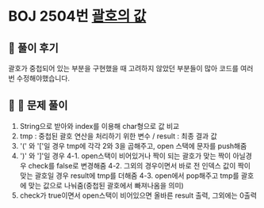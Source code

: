 # BOJ 2504번 [괄호의 값](https://www.acmicpc.net/problem/2504)

## 🌈 풀이 후기
괄호가 중첩되어 있는 부분을 구현했을 때 고려하지 않았던 부분들이 많아 코드를 여러번 수정해야했습니다.

## 👩 🏫 문제 풀이
1. String으로 받아와 index를 이용해 char형으로 값 비교
2. tmp : 중첩된 괄호 연산을 처리하기 위한 변수 / result : 최종 결과 값
3. '(' 와 '['일 경우 tmp에 각각 2와 3을 곱해주고, open 스택에 문자를 push해줌
4. ')' 와 ']'일 경우 
4-1.  open스택이 비어있거나 짝이 되는 괄호가 맞는 짝이 아닐경우 check를 false로 변경해줌
4-2. 그외의 경우이면서 바로 전 인덱스 값이 짝이 맞는 괄호일 경우 result에 tmp를 더해줌
4-3. open에서 pop해주고 tmp를 괄호에 맞는 값으로 나눠줌(중첩된 괄호에서 빠져나옴을 의미)
5. check가 true이면서 open스택이 비어있으면 올바른 result 출력, 그외에는 0출력
